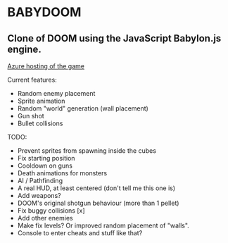 # BABYDOOM
## Clone of DOOM using the JavaScript Babylon.js engine.

[Azure hosting of the game](http://babydoom.azurewebsites.net/)

Current features:

+ Random enemy placement
+ Sprite animation
+ Random "world" generation (wall placement)
+ Gun shot
+ Bullet collisions

TODO:

+ Prevent sprites from spawning inside the cubes
+ Fix starting position
+ Cooldown on guns
+ Death animations for monsters
+ AI / Pathfinding
+ A real HUD, at least centered (don't tell me this one is)
+ Add weapons?
+ DOOM's original shotgun behaviour (more than 1 pellet)
+ Fix buggy collisions [x]
+ Add other enemies
+ Make fix levels? Or improved random placement of "walls".
+ Console to enter cheats and stuff like that?